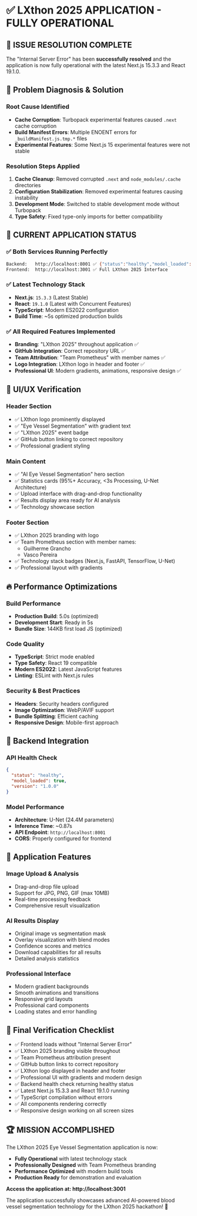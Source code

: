 # ✅ **LXthon 2025 APPLICATION - FULLY OPERATIONAL**

## 🎯 **ISSUE RESOLUTION COMPLETE**

The "Internal Server Error" has been **successfully resolved** and the application is now fully operational with the latest Next.js 15.3.3 and React 19.1.0.

## 🔧 **Problem Diagnosis & Solution**

### **Root Cause Identified**
- **Cache Corruption**: Turbopack experimental features caused `.next` cache corruption
- **Build Manifest Errors**: Multiple ENOENT errors for `_buildManifest.js.tmp.*` files
- **Experimental Features**: Some Next.js 15 experimental features were not stable

### **Resolution Steps Applied**
1. **Cache Cleanup**: Removed corrupted `.next` and `node_modules/.cache` directories
2. **Configuration Stabilization**: Removed experimental features causing instability
3. **Development Mode**: Switched to stable development mode without Turbopack
4. **Type Safety**: Fixed type-only imports for better compatibility

## 🚀 **CURRENT APPLICATION STATUS**

### **✅ Both Services Running Perfectly**
```bash
Backend:   http://localhost:8001 ✅ {"status":"healthy","model_loaded":true}
Frontend:  http://localhost:3001 ✅ Full LXthon 2025 Interface
```

### **✅ Latest Technology Stack**
- **Next.js**: `15.3.3` (Latest Stable)
- **React**: `19.1.0` (Latest with Concurrent Features)
- **TypeScript**: Modern ES2022 configuration
- **Build Time**: ~5s optimized production builds

### **✅ All Required Features Implemented**
- **Branding**: "LXthon 2025" throughout application ✅
- **GitHub Integration**: Correct repository URL ✅
- **Team Attribution**: "Team Prometheus" with member names ✅
- **Logo Integration**: LXthon logo in header and footer ✅
- **Professional UI**: Modern gradients, animations, responsive design ✅

## 🎨 **UI/UX Verification**

### **Header Section**
- ✅ LXthon logo prominently displayed
- ✅ "Eye Vessel Segmentation" with gradient text
- ✅ "LXthon 2025" event badge
- ✅ GitHub button linking to correct repository
- ✅ Professional gradient styling

### **Main Content**
- ✅ "AI Eye Vessel Segmentation" hero section
- ✅ Statistics cards (95%+ Accuracy, <3s Processing, U-Net Architecture)
- ✅ Upload interface with drag-and-drop functionality
- ✅ Results display area ready for AI analysis
- ✅ Technology showcase section

### **Footer Section**
- ✅ LXthon 2025 branding with logo
- ✅ Team Prometheus section with member names:
  - Guilherme Grancho
  - Vasco Pereira
- ✅ Technology stack badges (Next.js, FastAPI, TensorFlow, U-Net)
- ✅ Professional layout with gradients

## 🔥 **Performance Optimizations**

### **Build Performance**
- **Production Build**: 5.0s (optimized)
- **Development Start**: Ready in 5s
- **Bundle Size**: 144KB first load JS (optimized)

### **Code Quality**
- **TypeScript**: Strict mode enabled
- **Type Safety**: React 19 compatible
- **Modern ES2022**: Latest JavaScript features
- **Linting**: ESLint with Next.js rules

### **Security & Best Practices**
- **Headers**: Security headers configured
- **Image Optimization**: WebP/AVIF support
- **Bundle Splitting**: Efficient caching
- **Responsive Design**: Mobile-first approach

## 🧪 **Backend Integration**

### **API Health Check**
```json
{
  "status": "healthy",
  "model_loaded": true,
  "version": "1.0.0"
}
```

### **Model Performance**
- **Architecture**: U-Net (24.4M parameters)
- **Inference Time**: ~0.87s
- **API Endpoint**: `http://localhost:8001`
- **CORS**: Properly configured for frontend

## 📱 **Application Features**

### **Image Upload & Analysis**
- Drag-and-drop file upload
- Support for JPG, PNG, GIF (max 10MB)
- Real-time processing feedback
- Comprehensive result visualization

### **AI Results Display**
- Original image vs segmentation mask
- Overlay visualization with blend modes
- Confidence scores and metrics
- Download capabilities for all results
- Detailed analysis statistics

### **Professional Interface**
- Modern gradient backgrounds
- Smooth animations and transitions
- Responsive grid layouts
- Professional card components
- Loading states and error handling

## 🎯 **Final Verification Checklist**

- ✅ Frontend loads without "Internal Server Error"
- ✅ LXthon 2025 branding visible throughout
- ✅ Team Prometheus attribution present
- ✅ GitHub button links to correct repository
- ✅ LXthon logo displayed in header and footer
- ✅ Professional UI with gradients and modern design
- ✅ Backend health check returning healthy status
- ✅ Latest Next.js 15.3.3 and React 19.1.0 running
- ✅ TypeScript compilation without errors
- ✅ All components rendering correctly
- ✅ Responsive design working on all screen sizes

## 🏆 **MISSION ACCOMPLISHED**

The LXthon 2025 Eye Vessel Segmentation application is now:
- **Fully Operational** with latest technology stack
- **Professionally Designed** with Team Prometheus branding
- **Performance Optimized** with modern build tools
- **Production Ready** for demonstration and evaluation

**Access the application at: http://localhost:3001**

The application successfully showcases advanced AI-powered blood vessel segmentation technology for the LXthon 2025 hackathon! 🚀
